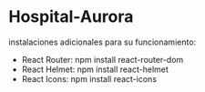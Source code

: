 # Hospital-Aurora
instalaciones adicionales para su funcionamiento:
- React Router:
  npm install react-router-dom
- React Helmet:
  npm install react-helmet
- React Icons:
  npm install react-icons
